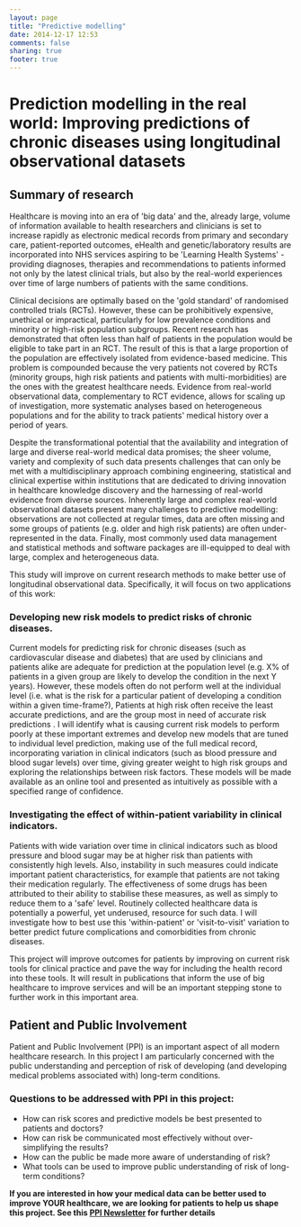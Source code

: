 ```yaml
---
layout: page
title: "Predictive modelling"
date: 2014-12-17 12:53
comments: false
sharing: true
footer: true
---
```


# Prediction modelling in the real world: Improving predictions of chronic diseases using longitudinal observational datasets

## Summary of research

Healthcare is moving into an era of 'big data' and the, already large, volume of information available to health researchers and clinicians is set to increase rapidly as electronic medical records from primary and secondary care, patient-reported outcomes, eHealth and genetic/laboratory results are incorporated into NHS services aspiring to be 'Learning Health Systems' - providing diagnoses, therapies and recommendations to patients informed not only by the latest clinical trials, but also by the real-world experiences over time of large numbers of patients with the same conditions.

Clinical decisions are optimally based on the 'gold standard' of randomised controlled trials (RCTs).  However, these can be prohibitively expensive, unethical or impractical, particularly for low prevalence conditions and minority or high-risk population subgroups.  Recent research has demonstrated that often less than half of patients in the population would be eligible to take part in an RCT.  The result of this is that a large proportion of the population are effectively isolated from evidence-based medicine. This problem is compounded because the very patients not covered by RCTs (minority groups, high risk patients and patients with multi-morbidities) are the ones with the greatest healthcare needs.   Evidence from real-world observational data, complementary to RCT evidence, allows for scaling up of investigation, more systematic analyses based on heterogeneous populations and for the ability to track patients' medical history over a period of years.

Despite the transformational potential that the availability and integration of large and diverse real-world medical data promises; the sheer volume, variety and complexity of such data presents challenges that can only be met with a multidisciplinary approach combining engineering, statistical and clinical expertise within institutions that are dedicated to driving innovation in healthcare knowledge discovery and the harnessing of real-world evidence from diverse sources. Inherently large and complex real-world observational datasets present many challenges to predictive modelling:  observations are not collected at regular times, data are often missing and some groups of patients (e.g. older and high risk patients) are often under-represented in the data.  Finally, most commonly used data management and statistical methods and software packages are ill-equipped to deal with large, complex and heterogeneous data.

This study will improve on current research methods to make better use of longitudinal observational data.  Specifically, it will focus on two applications of this work:

### Developing new risk models to predict risks of chronic diseases. 
Current models for predicting risk for chronic diseases (such as cardiovascular disease and diabetes) that are used by clinicians and patients alike are adequate for prediction at the population level (e.g. X% of patients in a given group are likely to develop the condition in the next Y years).  However, these models often do not perform well at the individual level (i.e. what is the risk for a particular patient of developing a condition within a given time-frame?), Patients at high risk often receive the least accurate predictions, and are the group most in need of accurate risk predictions . I will identify what is causing current risk models to perform poorly at these important extremes and develop new models that are tuned to individual level prediction, making use of the full medical record, incorporating variation in clinical indicators (such as blood pressure and blood sugar levels) over time, giving greater weight to high risk groups and exploring the relationships between risk factors. These models will be made available as an online tool and presented as intuitively as possible with a specified range of confidence.

### Investigating the effect of within-patient variability in clinical indicators.

Patients with wide variation over time in clinical indicators such as blood pressure and blood sugar may be at higher risk than patients with consistently high levels. Also, instability in such measures could indicate important patient characteristics, for example that patients are not taking their medication regularly. The effectiveness of some drugs has been attributed to their ability to stabilise these measures, as well as simply to reduce them to a 'safe' level.  Routinely collected healthcare data is potentially a powerful, yet underused, resource for such data.  I will investigate how to best use this 'within-patient' or 'visit-to-visit' variation to better predict future complications and comorbidities from chronic diseases.

This project will improve outcomes for patients by improving on current risk tools for clinical practice and pave the way for including the health record into these tools. It will result in publications that inform the use of big healthcare to improve services and will be an important stepping stone to further work in this important area.


## Patient and Public Involvement

Patient and Public Involvement (PPI) is an important aspect of all modern healthcare research. In this project I am particularly concerned with the public understanding and perception of risk of developing (and developing medical problems associated with) long-term conditions.

### Questions to be addressed with PPI in this project:

* How can risk scores and predictive models be best presented to patients and doctors?
* How can risk be communicated most effectively without over-simplifying the results?
* How can the public be made more aware of understanding of risk?
* What tools can be used to improve public understanding of risk of long-term conditions?

__If you are interested in how your medical data can be better used to improve YOUR healthcare, we are looking for patients to help us shape this project. See this [PPI Newsletter](/research/risk/PPI_Newsletter.docx) for further details__
